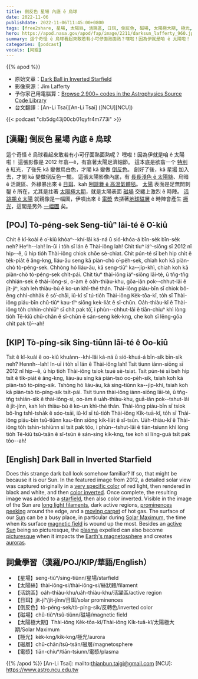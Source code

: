 ```yaml
---
title: 倒反色 星場 內底 ê 烏球
date: 2022-11-06
publishdate: 2022-11-06T11:45:00+0800
tags: [free2share, 星場, 太陽絲, 活跳區, 日珥, 倒反色, 磁場, 太陽極大期, 極光, 磁層, 電漿]
hero: https://apod.nasa.gov/apod/fap/image/2211/darksun_lafferty_960.jpg
summary: 這个奇怪 ê 烏球看起來敢若有小可仔面熟面熟？嘿啦！因為伊就是咱 ê 太陽啦！
categories: [podcast]
vocals: [阿錕]
---
```


{{% apod %}}

- 原始文章：[Dark Ball in Inverted Starfield](https://apod.nasa.gov/apod/ap221106.html)
- 影像來源：Jim Lafferty
- 予你家己用電腦算：[Browse 2,900+ codes in the Astrophysics Source Code Library](http://ascl.net/)
- 台文翻譯：[An-Li Tsai][An-Li Tsai] ([NCU][NCU])

{{< podcast "clb5dg43j00cb01qyfr4m773i" >}}

## [漢羅] 倒反色 星場 內底 ê 烏球
這个奇怪 ê 烏球看起來敢若有小可仔面熟面熟呢？
嘿啦！因為伊就是咱 ê 太陽啦！
這張影像是 2012 年翕--ê，有翕著太陽足濟細節。
這本底是欲翕一个 [特別 ê][very specific color] 紅光，了後先 kā 變做烏白色，才閣 kā 變做 [倒反色][color inverted]。
創好了後，kā [星場][starfield t] 加入去，才閣 kā 變做倒反色一擺。
這張太陽影像內底，有 [長長淺色 ê 太陽絲][long light filaments t]、烏暗 ê 活跳區、外緣暴出來 ê [日珥][prominences peeking t]、kah [咧跳舞 ê 高溫氣體毯][moving carpet t]。
[太陽][Sun] 表面是足無閒刺鑿 ê 所在，尤其是拄著 [太陽極大期][Solar Maximum]，就是太陽表面 [磁場][magnetic field] 交纏上激烈 ê 時陣。
[活跳期 ê 太陽][active Sun] 就親像是一幅圖，伊噴出來 ê [電漿][plasma] 去挵著[地球磁層][Earth's magnetosphere] ê 時陣會產生 [極光][auroras]，這閣是另外 [一幅圖][picturesque] 矣。



## [POJ] Tò-péng-sek Seng-tiûⁿ lāi-té ê O͘-kiû
Chit ê kî-koài ê o͘-kiû khòaⁿ--khí-lâi ká-ná ū sió-khóa-á bīn-se̍k bīn-se̍k neh?
Heⁿh--lah! In-ūi i to̍h sī lán ê Thài-iông lah!
Chit tiuⁿ iáⁿ-siōng sī 2012 nî hip--ê, ū hip tio̍h Thài-iông chiok chōe sè-chiat.
Chit pún-té sī beh hip chi̍t ê te̍k-pia̍t ê âng-kng, liáu-āu seng kā piàn-chò o͘-pe̍h-sek, chiah koh kā piàn-chò tò-péng-sek.
Chhòng hó liáu-āu, kā seng-tiûⁿ ka--ji̍p-khì, chiah koh kā piàn-chò tò-péng-sek chi̍t-pái.
Chit tiuⁿ thài-iông iáⁿ-siōng lāi-té, ū tn̂g-tn̂g chhián-sek ê thài-iông-si, o͘-àm ê oa̍h-thiàu-khu, gōa-iân pok--chhut-lâi ê ji̍t-jíⁿ, kah leh thiàu-bú ê ko-un khì-thé thán.
Thài-iông piáu-bīn sī chiok bô-êng chhì-chha̍k ê só͘-chāi, iû-kî sī tú-tio̍h Thài-iông Ke̍k-tōa-kî, to̍h sī Thài-iông piáu-bīn chû-tiûⁿ kau-tîⁿ siōng kek-lia̍t ê sî-chūn.
Oa̍h-thiàu-kî ê Thài-iông to̍h chhin-chhiūⁿ sī chi̍t pak tô͘, i phùn--chhut-lâi ê tiān-chiuⁿ khì lòng tio̍h Tē-kiû chû-chân ê sî-chūn ē sán-seng ke̍k-kng,  che koh sī lēng-gōa chi̍t pak tô͘--ah!


## [KIP] Tò-píng-sik Sing-tiûnn lāi-té ê Oo-kiû
Tsit ê kî-kuài ê oo-kiû khuànn--khí-lâi ká-ná ū sió-khuá-á bīn-si̍k bīn-si̍k neh?
Hennh--lah! In-uī i to̍h sī lán ê Thài-iông lah!
Tsit tiunn iánn-siōng sī 2012 nî hip--ê, ū hip tio̍h Thài-iông tsiok tsuē sè-tsiat.
Tsit pún-té sī beh hip tsi̍t ê ti̍k-pia̍t ê âng-kng, liáu-āu sing kā piàn-tsò oo-pe̍h-sik, tsiah koh kā piàn-tsò tò-píng-sik.
Tshòng hó liáu-āu, kā sing-tiûnn ka--ji̍p-khì, tsiah koh kā piàn-tsò tò-píng-sik tsi̍t-pái.
Tsit tiunn thài-iông iánn-siōng lāi-té, ū tn̂g-tn̂g tshián-sik ê thài-iông-si, oo-àm ê ua̍h-thiàu-khu, guā-iân pok--tshut-lâi ê ji̍t-jínn, kah leh thiàu-bú ê ko-un khì-thé thán.
Thài-iông piáu-bīn sī tsiok bô-îng tshì-tsha̍k ê sóo-tsāi, iû-kî sī tú-tio̍h Thài-iông Ki̍k-tuā-kî, to̍h sī Thài-iông piáu-bīn tsû-tiûnn kau-tînn siōng kik-lia̍t ê sî-tsūn.
Ua̍h-thiàu-kî ê Thài-iông to̍h tshin-tshiūnn sī tsi̍t pak tôo, i phùn--tshut-lâi ê tiān-tsiunn khì lòng tio̍h Tē-kiû tsû-tsân ê sî-tsūn ē sán-sing ki̍k-kng,  tse koh sī līng-guā tsi̍t pak tôo--ah!

## [English] Dark Ball in Inverted Starfield
Does this strange dark ball look somehow familiar?
If so, that might be because it is our Sun.
In the featured image from 2012, a detailed solar view was captured originally in a [very specific color][very specific color] of red light, then rendered in black and white, and then [color inverted][color inverted].
Once complete, the resulting image was added to a [starfield][starfield e], then also color inverted.
Visible in the image of the Sun are [long light filaments][long light filaments e], dark active regions, [prominences peeking][prominences peeking e] around the edge, and a [moving carpet][moving carpet e] of hot gas.
The surface of our [Sun][Sun] can be a busy place, in particular during [Solar Maximum][Solar Maximum], the time when its surface [magnetic field][magnetic field] is wound up the most.
Besides an [active Sun][active Sun] being so picturesque, the [plasma][plasma] expelled can also become [picturesque][picturesque] when it impacts the [Earth's magnetosphere][Earth's magnetosphere] and creates [auroras][auroras].


## 詞彙學習（漢羅/POJ/KIP/華語/English）
- 【星場】seng-tiûⁿ/sing-tiûnn/星場/starfield
- 【太陽絲】thài-iông-si/thài-iông-si/絲狀體/filament
- 【活跳區】oa̍h-thiàu-khu/ua̍h-thiàu-khu/活躍區/active region
- 【日珥】ji̍t-jíⁿ/ji̍t-jínn/日珥/solar prominences
- 【倒反色】tò-péng-sek/tò-píng-sik/反轉色/inverted color
- 【磁場】chû-tiûⁿ/tsû-tiûnn/磁場/magnetic field
- 【太陽極大期】Thài-iông Ke̍k-tōa-kî/Thài-iông Ki̍k-tuā-kî/太陽極大期/Solar Maximum
- 【極光】ke̍k-kng/ki̍k-kng/極光/aurora
- 【磁層】chû-chân/tsû-tsân/磁層/magnetosphere
- 【電漿】tiān-chiuⁿ/tiān-tsiunn/電漿/plasma


{{% /apod %}}
[An-Li Tsai]: mailto:thianbun.taigi@gmail.com
[NCU]: https://www.astro.ncu.edu.tw

[copyright]: https://apod.nasa.gov/apod/fap/lib/about_apod.html#srapply
[License]: https://creativecommons.org/licenses/by/2.0/

[very specific color]:https://en.wikipedia.org/wiki/Hydrogen_alpha
[color inverted]:http://img09.deviantart.net/4514/i/2013/361/b/5/black_kitten___colour_invert_drawing_by_naiengele-d6zmjsh.jpg
[starfield e]:https://apod.nasa.gov/apod/ap211124.html
[starfield t]:https://apod.tw/daily/20211124/
[long light filaments e]:https://apod.nasa.gov/apod/ap220913.html
[long light filaments t]:https://apod.tw/daily/20220913/
[prominences peeking e]:https://apod.nasa.gov/apod/ap220216.html
[prominences peeking t]:https://apod.tw/daily/20220216/
[moving carpet e]:https://apod.nasa.gov/apod/ap221102.html
[moving carpet t]:https://apod.tw/daily/20221102/
[Sun]:https://spaceplace.nasa.gov/all-about-the-sun/en/
[Solar Maximum]:https://science.nasa.gov/science-news/science-at-nasa/2012/20jul_tasteofsolarmax/
[magnetic field]:https://solar-center.stanford.edu/magnetism/magneticfields.html
[active Sun]:https://apod.nasa.gov/apod/ap141022.html
[plasma]:https://en.wikipedia.org/wiki/Plasma_%28physics%29
[picturesque]:https://www.chelmsfordma.gov/ImageRepository/Document?documentID=9965
[Earth's magnetosphere]:https://science.nasa.gov/heliophysics/focus-areas/magnetosphere-ionosphere
[auroras]:https://apod.nasa.gov/apod/ap201109.html
